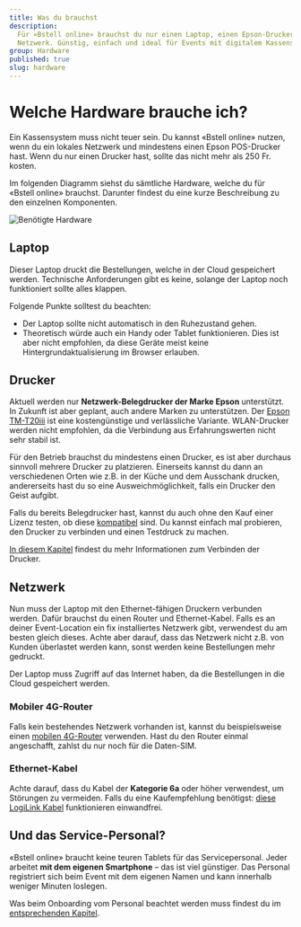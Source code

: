 ```yaml
---
title: Was du brauchst
description:
  Für «Bstell online» brauchst du nur einen Laptop, einen Epson-Drucker und ein
  Netzwerk. Günstig, einfach und ideal für Events mit digitalem Kassensystem.
group: Hardware
published: true
slug: hardware
---
```


# Welche Hardware brauche ich?

Ein Kassensystem muss nicht teuer sein. Du kannst «Bstell online» nutzen, wenn
du ein lokales Netzwerk und mindestens einen Epson POS-Drucker hast. Wenn du nur
einen Drucker hast, sollte das nicht mehr als 250 Fr. kosten.

Im folgenden Diagramm siehst du sämtliche Hardware, welche du für «Bstell
online» brauchst. Darunter findest du eine kurze Beschreibung zu den einzelnen
Komponenten.

<img src="/docs-assets/hardware.svg" alt="Benötigte Hardware" class="shadow-none" />

## Laptop

Dieser Laptop druckt die Bestellungen, welche in der Cloud gespeichert werden.
Technische Anforderungen gibt es keine, solange der Laptop noch funktioniert
sollte alles klappen.

Folgende Punkte solltest du beachten:

- Der Laptop sollte nicht automatisch in den Ruhezustand gehen.
- Theoretisch würde auch ein Handy oder Tablet funktionieren. Dies ist aber
  nicht empfohlen, da diese Geräte meist keine Hintergrundaktualisierung im
  Browser erlauben.

## Drucker

Aktuell werden nur **Netzwerk-Belegdrucker der Marke Epson** unterstützt. In
Zukunft ist aber geplant, auch andere Marken zu unterstützen. Der
[Epson TM-T20iii](https://www.galaxus.ch/de/s1/product/epson-tm-t20iii-ethernet-belegdrucker-12343562)
ist eine kostengünstige und verlässliche Variante. WLAN-Drucker werden nicht
empfohlen, da die Verbindung aus Erfahrungswerten nicht sehr stabil ist.

Für den Betrieb brauchst du mindestens einen Drucker, es ist aber durchaus
sinnvoll mehrere Drucker zu platzieren. Einerseits kannst du dann an
verschiedenen Orten wie z.B. in der Küche und dem Ausschank drucken,
andererseits hast du so eine Ausweichmöglichkeit, falls ein Drucker den Geist
aufgibt.

Falls du bereits Belegdrucker hast, kannst du auch ohne den Kauf einer Lizenz
testen, ob diese
[kompatibel](https://download4.epson.biz/sec_pubs/pos/reference_en/epos_js/ref_epos_sdk_js_en_devicespecifications_listofsupportedobjects.html)
sind. Du kannst einfach mal probieren, den Drucker zu verbinden und einen
Testdruck zu machen.

[In diesem Kapitel](/docs/hardware/drucker/) findest du mehr Informationen zum
Verbinden der Drucker.

## Netzwerk

Nun muss der Laptop mit den Ethernet-fähigen Druckern verbunden werden. Dafür
brauchst du einen Router und Ethernet-Kabel. Falls es an deiner Event-Location
ein fix installiertes Netzwerk gibt, verwendest du am besten gleich dieses.
Achte aber darauf, dass das Netzwerk nicht z.B. von Kunden überlastet werden
kann, sonst werden keine Bestellungen mehr gedruckt.

Der Laptop muss Zugriff auf das Internet haben, da die Bestellungen in die Cloud
gespeichert werden.

### Mobiler 4G-Router

Falls kein bestehendes Netzwerk vorhanden ist, kannst du beispielsweise einen
[mobilen 4G-Router](https://digitalrepublic.ch/de/produkt/4g-home-start/)
verwenden. Hast du den Router einmal angeschafft, zahlst du nur noch für die
Daten-SIM.

### Ethernet-Kabel

Achte darauf, dass du Kabel der **Kategorie 6a** oder höher verwendest, um
Störungen zu vermeiden. Falls du eine Kaufempfehlung benötigst:
[diese LogiLink Kabel](https://www.galaxus.ch/de/s1/product/logilink-netzwerkkabel-sftp-cat6a-5-m-netzwerkkabel-23199609)
funktionieren einwandfrei.

## Und das Service-Personal?

«Bstell online» braucht keine teuren Tablets für das Servicepersonal. Jeder
arbeitet **mit dem eigenen Smartphone** – das ist viel günstiger. Das Personal
registriert sich beim Event mit dem eigenen Namen und kann innerhalb weniger
Minuten loslegen.

Was beim Onboarding vom Personal beachtet werden muss findest du im
[entsprechenden Kapitel](/docs/funktionen/personal/).
